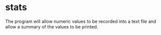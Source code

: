 # stats
The program will allow numeric values to be recorded into a text file and allow a summary of the values to be printed.
